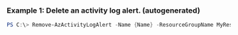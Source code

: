 
### Example 1: Delete an activity log alert. (autogenerated)
```powershell
PS C:\> Remove-AzActivityLogAlert -Name {Name} -ResourceGroupName MyResourceGroup


